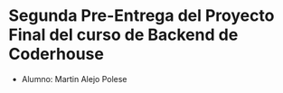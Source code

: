 # Segunda Pre-Entrega del Proyecto Final del curso de Backend de Coderhouse

* Alumno: Martin Alejo Polese